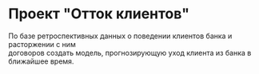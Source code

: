 # Проект "Отток клиентов"

По базе ретроспективных данных о поведении клиентов банка и расторжении с ним  
договоров создать модель, прогнозирующую уход клиента из банка в ближайшее время.